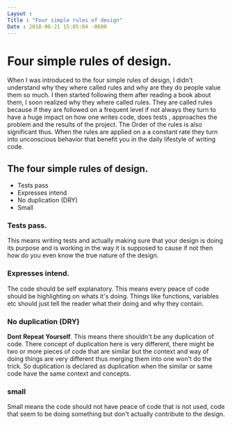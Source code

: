 ```yaml
---
Layout :
Title : "Four simple rules of design"
Date : 2018-06-21 15:05:04 -0600
--- 
```


# Four simple rules of design.
When I was introduced to the four simple rules of design, I didn't understand why they where called rules and why are they do people value them so much.
I then started following them after reading a book about them, I soon realized why they where called rules.
They are called rules because if they are followed on a frequent level if not always they turn to have a huge impact on how one writes code, does tests , approaches the problem and the results of the project.
The Order of the rules is also significant thus. When the rules are applied on a a constant rate they turn into unconscious behavior that benefit you in the daily lifestyle of writing code.

## The four simple rules of design.
* Tests pass
* Expresses intend
* No duplication (DRY)
* Small

### Tests pass.
This means writing tests and actually making sure that your design is doing its purpose and is working in the way it is supposed to cause if not then how do you even know the true nature of the design.

### Expresses intend.
The code should be self explanatory.
This means every peace of code should be highlighting on whats it's doing.
Things like functions, variables etc should just tell the reader what their doing and why they contain.

### No duplication (DRY)
**Dont** **Repeat** **Yourself**.
This means there shouldn't be any duplication of code.
There concept of duplication here is very different, there might be two or more pieces of code that are similar but the context and way of doing things are very different thus merging them into one won't do the trick.
So duplication is declared as duplication when the similar or same code have the same context and concepts.

### small
Small means the code should not have peace of code that is not used, code that seem to be doing something but don't actually contribute to the design.